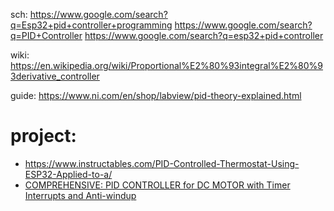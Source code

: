 sch: https://www.google.com/search?q=Esp32+pid+controller+programming https://www.google.com/search?q=PID+Controller https://www.google.com/search?q=esp32+pid+controller

wiki: https://en.wikipedia.org/wiki/Proportional%E2%80%93integral%E2%80%93derivative_controller

guide: https://www.ni.com/en/shop/labview/pid-theory-explained.html

# project:
- https://www.instructables.com/PID-Controlled-Thermostat-Using-ESP32-Applied-to-a/
- [COMPREHENSIVE: PID CONTROLLER for DC MOTOR with Timer Interrupts and Anti-windup](https://youtu.be/QSIksPKndEs)
